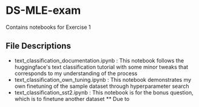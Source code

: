# DS-MLE-exam
Contains notebooks for Exercise 1

## File Descriptions
* text_classification_documentation.ipynb : This notebook follows the huggingface's text classification tutorial with some minor tweaks that corresponds to my understanding of the process
* text_classification_own_tuning.ipynb :  This notebook demonstrates my own finetuning of the sample dataset through hyperparameter search
* text_classification_sst2.ipynb : This notebook is for the bonus question, which is to finetune another dataset
** Due to 
